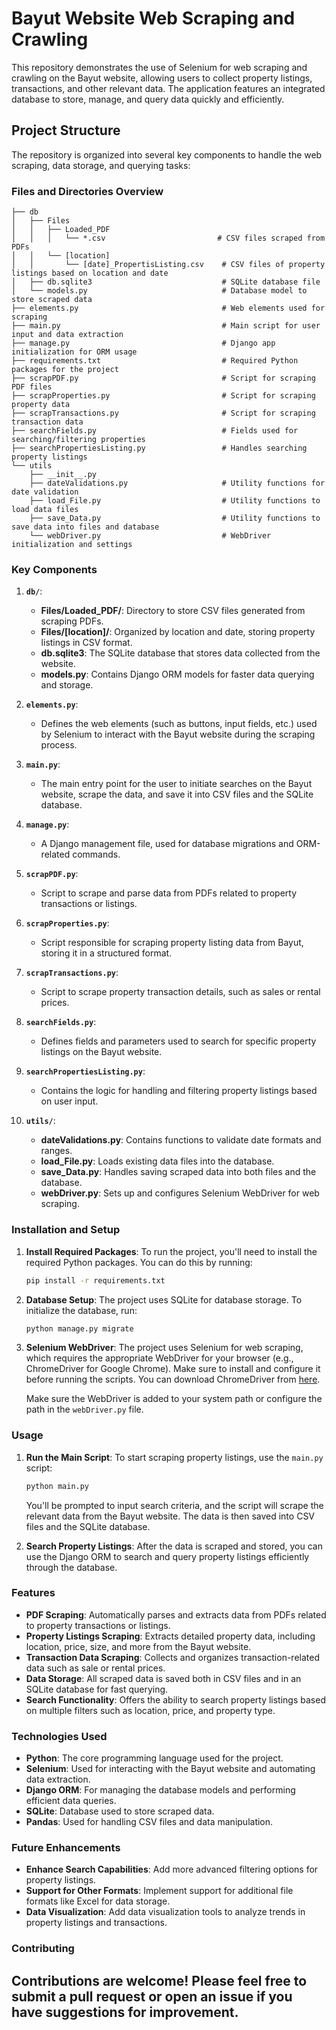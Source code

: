 # Bayut Website Web Scraping and Crawling

This repository demonstrates the use of Selenium for web scraping and crawling on the Bayut website, allowing users to collect property listings, transactions, and other relevant data. The application features an integrated database to store, manage, and query data quickly and efficiently.

## Project Structure

The repository is organized into several key components to handle the web scraping, data storage, and querying tasks:

### Files and Directories Overview
```
├── db
│   ├── Files
│   │   ├── Loaded_PDF
│   │   │   └── *.csv                         # CSV files scraped from PDFs
│   │   └── [location]
│   │       └── [date]_PropertisListing.csv    # CSV files of property listings based on location and date
│   ├── db.sqlite3                             # SQLite database file
│   └── models.py                              # Database model to store scraped data
├── elements.py                                # Web elements used for scraping
├── main.py                                    # Main script for user input and data extraction
├── manage.py                                  # Django app initialization for ORM usage
├── requirements.txt                           # Required Python packages for the project
├── scrapPDF.py                                # Script for scraping PDF files
├── scrapProperties.py                         # Script for scraping property data
├── scrapTransactions.py                       # Script for scraping transaction data
├── searchFields.py                            # Fields used for searching/filtering properties
├── searchPropertiesListing.py                 # Handles searching property listings
└── utils
    ├── __init__.py
    ├── dateValidations.py                     # Utility functions for date validation
    ├── load_File.py                           # Utility functions to load data files
    ├── save_Data.py                           # Utility functions to save data into files and database
    └── webDriver.py                           # WebDriver initialization and settings
```

### Key Components

1. **`db/`**: 
   - **Files/Loaded_PDF/**: Directory to store CSV files generated from scraping PDFs.
   - **Files/[location]/**: Organized by location and date, storing property listings in CSV format.
   - **db.sqlite3**: The SQLite database that stores data collected from the website.
   - **models.py**: Contains Django ORM models for faster data querying and storage.

2. **`elements.py`**:
   - Defines the web elements (such as buttons, input fields, etc.) used by Selenium to interact with the Bayut website during the scraping process.

3. **`main.py`**:
   - The main entry point for the user to initiate searches on the Bayut website, scrape the data, and save it into CSV files and the SQLite database.
   
4. **`manage.py`**:
   - A Django management file, used for database migrations and ORM-related commands.

5. **`scrapPDF.py`**:
   - Script to scrape and parse data from PDFs related to property transactions or listings.

6. **`scrapProperties.py`**:
   - Script responsible for scraping property listing data from Bayut, storing it in a structured format.

7. **`scrapTransactions.py`**:
   - Script to scrape property transaction details, such as sales or rental prices.

8. **`searchFields.py`**:
   - Defines fields and parameters used to search for specific property listings on the Bayut website.

9. **`searchPropertiesListing.py`**:
   - Contains the logic for handling and filtering property listings based on user input.

10. **`utils/`**:
    - **dateValidations.py**: Contains functions to validate date formats and ranges.
    - **load_File.py**: Loads existing data files into the database.
    - **save_Data.py**: Handles saving scraped data into both files and the database.
    - **webDriver.py**: Sets up and configures Selenium WebDriver for web scraping.

### Installation and Setup

1. **Install Required Packages**:
   To run the project, you'll need to install the required Python packages. You can do this by running:
   ```bash
   pip install -r requirements.txt
   ```

2. **Database Setup**:
   The project uses SQLite for database storage. To initialize the database, run:
   ```bash
   python manage.py migrate
   ```

3. **Selenium WebDriver**:
   The project uses Selenium for web scraping, which requires the appropriate WebDriver for your browser (e.g., ChromeDriver for Google Chrome). Make sure to install and configure it before running the scripts.
   You can download ChromeDriver from [here](https://sites.google.com/a/chromium.org/chromedriver/downloads).

   Make sure the WebDriver is added to your system path or configure the path in the `webDriver.py` file.

### Usage

1. **Run the Main Script**:
   To start scraping property listings, use the `main.py` script:
   ```bash
   python main.py
   ```
   You'll be prompted to input search criteria, and the script will scrape the relevant data from the Bayut website. The data is then saved into CSV files and the SQLite database.

2. **Search Property Listings**:
   After the data is scraped and stored, you can use the Django ORM to search and query property listings efficiently through the database.

### Features

- **PDF Scraping**: Automatically parses and extracts data from PDFs related to property transactions or listings.
- **Property Listings Scraping**: Extracts detailed property data, including location, price, size, and more from the Bayut website.
- **Transaction Data Scraping**: Collects and organizes transaction-related data such as sale or rental prices.
- **Data Storage**: All scraped data is saved both in CSV files and in an SQLite database for fast querying.
- **Search Functionality**: Offers the ability to search property listings based on multiple filters such as location, price, and property type.

### Technologies Used

- **Python**: The core programming language used for the project.
- **Selenium**: Used for interacting with the Bayut website and automating data extraction.
- **Django ORM**: For managing the database models and performing efficient data queries.
- **SQLite**: Database used to store scraped data.
- **Pandas**: Used for handling CSV files and data manipulation.

### Future Enhancements

- **Enhance Search Capabilities**: Add more advanced filtering options for property listings.
- **Support for Other Formats**: Implement support for additional file formats like Excel for data storage.
- **Data Visualization**: Add data visualization tools to analyze trends in property listings and transactions.

### Contributing

Contributions are welcome! Please feel free to submit a pull request or open an issue if you have suggestions for improvement.
---
